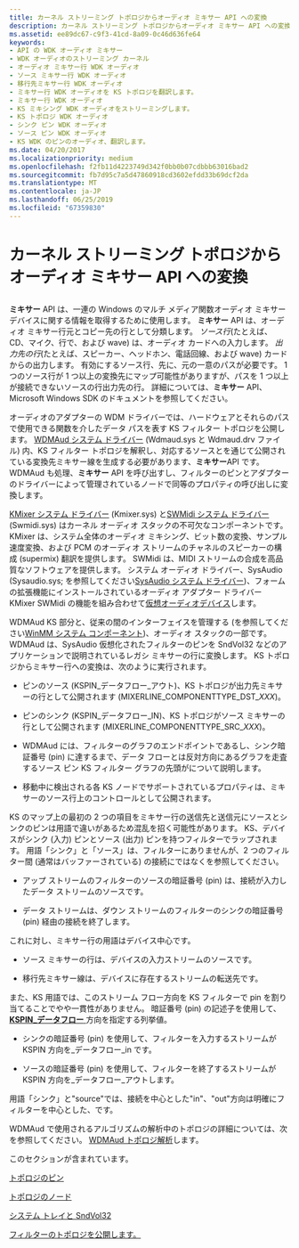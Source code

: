 ```yaml
---
title: カーネル ストリーミング トポロジからオーディオ ミキサー API への変換
description: カーネル ストリーミング トポロジからオーディオ ミキサー API への変換
ms.assetid: ee89dc67-c9f3-41cd-8a09-0c46d636fe64
keywords:
- API の WDK オーディオ ミキサー
- WDK オーディオのストリーミング カーネル
- オーディオ ミキサー行 WDK オーディオ
- ソース ミキサー行 WDK オーディオ
- 移行先ミキサー行 WDK オーディオ
- ミキサー行 WDK オーディオを KS トポロジを翻訳します。
- ミキサー行 WDK オーディオ
- KS ミキシング WDK オーディオをストリーミングします。
- KS トポロジ WDK オーディオ
- シンク ピン WDK オーディオ
- ソース ピン WDK オーディオ
- KS WDK のピンのオーディオ、翻訳します。
ms.date: 04/20/2017
ms.localizationpriority: medium
ms.openlocfilehash: f2fb11d4223749d342f0bb0b07cdbbb63016bad2
ms.sourcegitcommit: fb7d95c7a5d47860918cd3602efdd33b69dcf2da
ms.translationtype: MT
ms.contentlocale: ja-JP
ms.lasthandoff: 06/25/2019
ms.locfileid: "67359830"
---
```

# <a name="kernel-streaming-topology-to-audio-mixer-api-translation"></a>カーネル ストリーミング トポロジからオーディオ ミキサー API への変換


## <span id="kernel_streaming_topology_to_audio_mixer_api_translation"></span><span id="KERNEL_STREAMING_TOPOLOGY_TO_AUDIO_MIXER_API_TRANSLATION"></span>


**ミキサー** API は、一連の Windows のマルチ メディア関数オーディオ ミキサー デバイスに関する情報を取得するために使用します。 **ミキサー** API は、オーディオ ミキサー行元とコピー先の行として分類します。 *ソース行*(たとえば、CD、マイク、行で、および wave) は、オーディオ カードへの入力します。 *出力先の行*(たとえば、スピーカー、ヘッドホン、電話回線、および wave) カードからの出力します。 有効にするソース行、先に、元の一意のパスが必要です。 1 つのソース行が 1 つ以上の変換先にマップ可能性がありますが、パスを 1 つ以上が接続できないソースの行出力先の行。 詳細については、**ミキサー** API、Microsoft Windows SDK のドキュメントを参照してください。

オーディオのアダプターの WDM ドライバーでは、ハードウェアとそれらのパスで使用できる関数を介したデータ パスを表す KS フィルター トポロジを公開します。 [WDMAud システム ドライバー](user-mode-wdm-audio-components.md#wdmaud_system_driver) (Wdmaud.sys と Wdmaud.drv ファイル) 内、KS フィルター トポロジを解釈し、対応するソースとを通じて公開されている変換先ミキサー線を生成する必要があります、**ミキサー**API です。 WDMAud も処理、**ミキサー** API を呼び出すし、フィルターのピンとアダプターのドライバーによって管理されているノードで同等のプロパティの呼び出しに変換します。

[KMixer システム ドライバー](kernel-mode-wdm-audio-components.md#kmixer_system_driver) (Kmixer.sys) と[SWMidi システム ドライバー](kernel-mode-wdm-audio-components.md#swmidi_system_driver) (Swmidi.sys) はカーネル オーディオ スタックの不可欠なコンポーネントです。 KMixer は、システム全体のオーディオ ミキシング、ビット数の変換、サンプル速度変換、および PCM のオーディオ ストリームのチャネルのスピーカーの構成 (supermix) 翻訳を提供します。 SWMidi は、MIDI ストリームの合成を高品質なソフトウェアを提供します。 システム オーディオ ドライバー、SysAudio (Sysaudio.sys; を参照してください[SysAudio システム ドライバー](kernel-mode-wdm-audio-components.md#sysaudio_system_driver))、フォームの拡張機能にインストールされているオーディオ アダプター ドライバー KMixer SWMidi の機能を組み合わせて[仮想オーディオデバイス](virtual-audio-devices.md)します。

WDMAud KS 部分と、従来の間のインターフェイスを管理する (を参照してください[WinMM システム コンポーネント](user-mode-wdm-audio-components.md#winmm_system_component))、オーディオ スタックの一部です。 WDMAud は、SysAudio 仮想化されたフィルターのピンを SndVol32 などのアプリケーションで説明されているレガシ ミキサーの行に変換します。 KS トポロジからミキサー行への変換は、次のように実行されます。

-   ピンのソース (KSPIN\_データフロー\_アウト)、KS トポロジが出力先ミキサーの行として公開されます (MIXERLINE\_COMPONENTTYPE\_DST\_*XXX*)。

-   ピンのシンク (KSPIN\_データフロー\_IN)、KS トポロジがソース ミキサーの行として公開されます (MIXERLINE\_COMPONENTTYPE\_SRC\_*XXX*)。

-   WDMAud には、フィルターのグラフのエンドポイントであるし、シンク暗証番号 (pin) に達するまで、データ フローとは反対方向にあるグラフを走査するソース ピン KS フィルター グラフの先頭がについて説明します。

-   移動中に検出される各 KS ノードでサポートされているプロパティは、ミキサーのソース行上のコントロールとして公開されます。

KS のマップ上の最初の 2 つの項目をミキサー行の送信先と送信元にソースとシンクのピンは用語で違いがあるため混乱を招く可能性があります。 KS、デバイスがシンク (入力) ピンとソース (出力) ピンを持つフィルターでラップされます。 用語「シンク」と「ソース」は、フィルターにありませんが、2 つのフィルター間 (通常はバッファーされている) の接続にではなくを参照してください。

-   アップ ストリームのフィルターのソースの暗証番号 (pin) は、接続が入力したデータ ストリームのソースです。

-   データ ストリームは、ダウン ストリームのフィルターのシンクの暗証番号 (pin) 経由の接続を終了します。

これに対し、ミキサー行の用語はデバイス中心です。

-   ソース ミキサーの行は、デバイスの入力ストリームのソースです。

-   移行先ミキサー線は、デバイスに存在するストリームの転送先です。

また、KS 用語では、このストリーム フロー方向を KS フィルターで pin を割り当てることでやや一貫性がありません。 暗証番号 (pin) の記述子を使用して、 [ **KSPIN\_データフロー** ](https://docs.microsoft.com/windows-hardware/drivers/ddi/content/ks/ne-ks-kspin_dataflow)方向を指定する列挙値。

-   シンクの暗証番号 (pin) を使用して、フィルターを入力するストリームが KSPIN 方向を\_データフロー\_in です。

-   ソースの暗証番号 (pin) を使用して、フィルターを終了するストリームが KSPIN 方向を\_データフロー\_アウトします。

用語「シンク」と"source"では、接続を中心とした"in"、"out"方向は明確にフィルターを中心とした、です。

WDMAud で使用されるアルゴリズムの解析中のトポロジの詳細については、次を参照してください。 [WDMAud トポロジ解析](wdmaud-topology-parsing.md)します。

このセクションが含まれています。

[トポロジのピン](topology-pins.md)

[トポロジのノード](topology-nodes.md)

[システム トレイと SndVol32](systray-and-sndvol32.md)

[フィルターのトポロジを公開します。](exposing-filter-topology.md)

 

 




